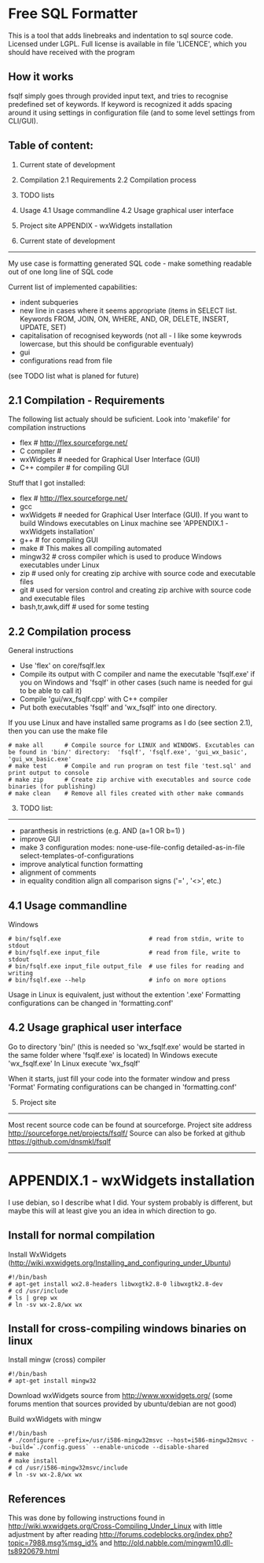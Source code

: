 Free SQL Formatter
====

This is a tool that adds linebreaks and indentation to sql source code.
Licensed under LGPL.  Full license is available in file 'LICENCE', which you should have received with the program


How it works
----
fsqlf simply goes through provided input text, and tries to recognise predefined set of keywords.  If keyword is recognized it adds spacing around it using settings in configuration file (and to some level settings from CLI/GUI).


Table of content:
----

1.  Current state of development
2.  Compilation
2.1  Requirements
2.2  Compilation process
3.  TODO lists
4.  Usage
4.1  Usage commandline
4.2  Usage graphical user interface
5.  Project site
APPENDIX - wxWidgets installation



1.  Current state of development
----
My use case is formatting generated SQL code - make something readable out of one long line of SQL code

Current list of implemented capabilities:

-  indent subqueries
-  new line in cases where it seems appropriate (items in SELECT list. Keywords FROM, JOIN, ON, WHERE, AND, OR, DELETE, INSERT, UPDATE, SET)
-  capitalisation of recognised keywords (not all - I like some keywrods lowercase, but this should be configurable eventualy)
-  gui
-  configurations read from file

(see TODO list what is planed for future)



2.1  Compilation - Requirements
----

The following list actualy should be suficient. Look into 'makefile' for compilation instructions

- flex         # http://flex.sourceforge.net/
- C compiler   #
- wxWidgets    # needed for Graphical User Interface (GUI)
- C++ compiler # for compiling GUI


Stuff that I got installed:

- flex      # http://flex.sourceforge.net/
- gcc
- wxWidgets # needed for Graphical User Interface (GUI). If you want to build Windows executables on Linux machine see 'APPENDIX.1 - wxWidgets installation'
- g++       # for compiling GUI
- make      # This makes all compiling automated
- mingw32   # cross compiler which is used to produce Windows executables under Linux
- zip       # used only for creating zip archive with source code and executable files
- git       # used for version control and creating zip archive with source code and executable files
- bash,tr,awk,diff # used for some testing


2.2 Compilation process
----
General instructions

- Use 'flex' on core/fsqlf.lex
- Compile its output with C compiler and name the executable 'fsqlf.exe' if you on Windows and 'fsqlf' in other cases (such name is needed for gui to be able to call it)
- Compile 'gui/wx_fsqlf.cpp' with C++ compiler
- Put both executables 'fsqlf' and 'wx_fsqlf' into one directory.

If you use Linux and have installed same programs as I do (see section 2.1), then you can use the make file

    # make all      # Compile source for LINUX and WINDOWS. Excutables can be found in 'bin/' directory:  'fsqlf', 'fsqlf.exe', 'gui_wx_basic', 'gui_wx_basic.exe'
    # make test     # Compile and run program on test file 'test.sql' and print output to console
    # make zip      # Create zip archive with executables and source code binaries (for publishing)
    # make clean    # Remove all files created with other make commands


3. TODO list:
----

- paranthesis in restrictions (e.g. AND (a=1 OR b=1) )
- improve GUI
- make 3 configuration modes:
    none-use-file-config
    detailed-as-in-file
    select-templates-of-configurations
- improve analytical function formatting
- alignment of comments
- in equality condition align all comparison signs ('=' , '<>', etc.)


4.1 Usage commandline
----
Windows

    # bin/fsqlf.exe                         # read from stdin, write to stdout
    # bin/fsqlf.exe input_file              # read from file, write to stdout
    # bin/fsqlf.exe input_file output_file  # use files for reading and writing
    # bin/fsqlf.exe --help                  # info on more options

Usage in Linux is equivalent, just without the extention '.exe'
Formatting configurations can be changed in 'formatting.conf'


4.2 Usage graphical user interface
----
Go to directory 'bin/' (this is needed so 'wx_fsqlf.exe' would be started in the same folder where 'fsqlf.exe' is located)
In Windows execute 'wx_fsqlf.exe'
In Linux execute 'wx_fsqlf'

When it starts, just fill your code into the formater window and press 'Format'
Formating configurations can be changed in 'formatting.conf'



5. Project site
----
Most recent source code can be found at sourceforge.
Project site address http://sourceforge.net/projects/fsqlf/
Source can also be forked at github https://github.com/dnsmkl/fsqlf



* * *


APPENDIX.1 - wxWidgets installation
====

I use debian, so I describe what I did. Your system probably is different, but maybe this will at least give you an idea in which direction to go.

Install for normal compilation
----
Install WxWidgets
(http://wiki.wxwidgets.org/Installing_and_configuring_under_Ubuntu)

    #!/bin/bash
    # apt-get install wx2.8-headers libwxgtk2.8-0 libwxgtk2.8-dev
    # cd /usr/include
    # ls | grep wx
    # ln -sv wx-2.8/wx wx

Install for cross-compiling windows binaries on linux
----
Install mingw (cross) compiler

    #!/bin/bash
    # apt-get install mingw32

Download wxWidgets source from http://www.wxwidgets.org/
(some forums mention that sources provided by ubuntu/debian are not good)

Build wxWidgets with mingw

    #!/bin/bash
    # ./configure --prefix=/usr/i586-mingw32msvc --host=i586-mingw32msvc --build=`./config.guess` --enable-unicode --disable-shared
    # make
    # make install
    # cd /usr/i586-mingw32msvc/include
    # ln -sv wx-2.8/wx wx

References
----
This was done by following instructions found in  http://wiki.wxwidgets.org/Cross-Compiling_Under_Linux
with little adjustment by after reading  http://forums.codeblocks.org/index.php?topic=7988.msg%msg_id%
and  http://old.nabble.com/mingwm10.dll-ts8920679.html

